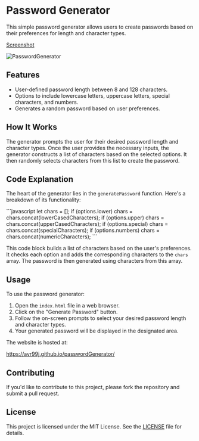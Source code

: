 # Password Generator

This simple password generator allows users to create passwords based on their preferences for length and character types.

[Screenshot](screenshot.png)

![PasswordGenerator](https://github.com/Avr99j/passwordGenerator/assets/71075582/6d2c5d80-85f0-4b21-9930-17e0adb51935)

## Features

- User-defined password length between 8 and 128 characters.
- Options to include lowercase letters, uppercase letters, special characters, and numbers.
- Generates a random password based on user preferences.

## How It Works

The generator prompts the user for their desired password length and character types. Once the user provides the necessary inputs, the generator constructs a list of characters based on the selected options. It then randomly selects characters from this list to create the password.

## Code Explanation

The heart of the generator lies in the `generatePassword` function. Here's a breakdown of its functionality:

\```javascript
let chars = [];
if (options.lower) chars = chars.concat(lowerCasedCharacters);
if (options.upper) chars = chars.concat(upperCasedCharacters);
if (options.special) chars = chars.concat(specialCharacters);
if (options.numbers) chars = chars.concat(numericCharacters);
\```

This code block builds a list of characters based on the user's preferences. It checks each option and adds the corresponding characters to the `chars` array. The password is then generated using characters from this array.

## Usage

To use the password generator:

1. Open the `index.html` file in a web browser.
2. Click on the "Generate Password" button.
3. Follow the on-screen prompts to select your desired password length and character types.
4. Your generated password will be displayed in the designated area.

The website is hosted at:

https://avr99j.github.io/passwordGenerator/

## Contributing

If you'd like to contribute to this project, please fork the repository and submit a pull request.

## License

This project is licensed under the MIT License. See the [LICENSE](LICENSE) file for details.
